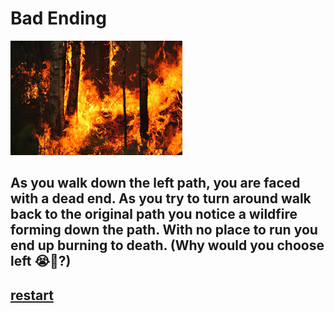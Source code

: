 # Bad Ending
![image](../img/fire.png)
## As you walk down the left path, you are faced with a dead end. As you try to turn around walk back to the original path you notice a wildfire forming down the path. With no place to run you end up burning to death. (Why would you choose left 😭🙏?)

## [restart](../README.md)
